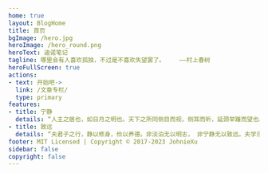 ```yaml
---
home: true
layout: BlogHome
title: 首页
bgImage: /hero.jpg
heroImage: /hero_round.png
heroText: 迪诺笔记
tagline: 哪里会有人喜欢孤独，不过是不喜欢失望罢了。    ——村上春树
heroFullScreen: true
actions:
- text: 开始吧->
  link: /文章专栏/
  type: primary
features:
- title: 宁静
  details: “人主之居也，如日月之明也。天下之所同侧目而视，侧耳而听，延颈举踵而望也。是故非澹泊无以明志，非宁静无以致远，非宽大无以兼覆，非慈厚无以怀众，非平正无以制断。”
- title: 致远
  details: “夫君子之行，静以修身，俭以养德。非淡泊无以明志， 非宁静无以致远。夫学须静也，才须学也，非学无以广才，非 志无以成学，淫漫则不能励精，险躁则不能冶性，年与时驰， 意与日去，遂成枯落，多不接世，悲守穷庐，将复何及！”
footer: MIT Licensed | Copyright © 2017-2023 JohnieXu
sidebar: false
copyright: false
---
```

